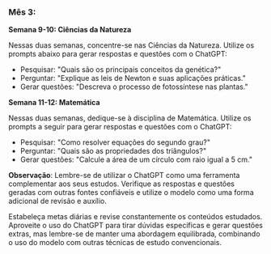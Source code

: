 ### Mês 3:

**Semana 9-10: Ciências da Natureza**

Nessas duas semanas, concentre-se nas Ciências da Natureza. Utilize os prompts abaixo para gerar respostas e questões com o ChatGPT:

- Pesquisar: "Quais são os principais conceitos da genética?"
- Perguntar: "Explique as leis de Newton e suas aplicações práticas."
- Gerar questões: "Descreva o processo de fotossíntese nas plantas."

**Semana 11-12: Matemática**

Nessas duas semanas, dedique-se à disciplina de Matemática. Utilize os prompts a seguir para gerar respostas e questões com o ChatGPT:

- Pesquisar: "Como resolver equações do segundo grau?"
- Perguntar: "Quais são as propriedades dos triângulos?"
- Gerar questões: "Calcule a área de um círculo com raio igual a 5 cm."

**Observação**: Lembre-se de utilizar o ChatGPT como uma ferramenta complementar aos seus estudos. Verifique as respostas e questões geradas com outras fontes confiáveis e utilize o modelo como uma forma adicional de revisão e auxílio.

Estabeleça metas diárias e revise constantemente os conteúdos estudados. Aproveite o uso do ChatGPT para tirar dúvidas específicas e gerar questões extras, mas lembre-se de manter uma abordagem equilibrada, combinando o uso do modelo com outras técnicas de estudo convencionais.
